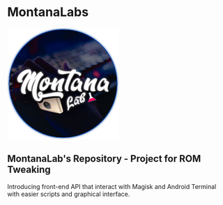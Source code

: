 # MontanaLabs
![MontanaLabs Logo.](https://github.com/NowDev/MontanaLabs/blob/master/Resources/Logo.png)

## MontanaLab's Repository - Project for ROM Tweaking

Introducing front-end API that interact with Magisk and Android Terminal with easier scripts and graphical interface.



